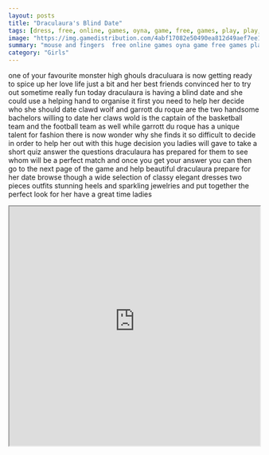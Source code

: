 ```yaml
---
layout: posts
title: "Draculaura's Blind Date"
tags: [dress, free, online, games, oyna, game, free, games, play, play, games]
image: "https://img.gamedistribution.com/4abf17082e50490ea812d49aef7ee1bd.jpg"
summary: "mouse and fingers  free online games oyna game free games play play games"
category: "Girls"
---
```


one of your favourite monster high ghouls draculuara is now getting ready to spice up her love life just a bit and her best friends convinced her to try out sometime really fun today draculaura is having a blind date and she could use a helping hand to organise it first you need to help her decide who she should date clawd wolf and garrott du roque are the two handsome bachelors willing to date her claws wold is the captain of the basketball team and the football team as well while garrott du roque has a unique talent for fashion there is now wonder why she finds it so difficult to decide in order to help her out with this huge decision you ladies will gave to take a short quiz answer the questions draculaura has prepared for them to see whom will be a perfect match and once you get your answer you can then go to the next page of the game and help beautiful draculaura prepare for her date browse though a wide selection of classy elegant dresses two pieces outfits stunning heels and sparkling jewelries and put together the perfect look for her have a great time ladies

<iframe width="100%" height="480px;" src="https://html5.gamedistribution.com/4abf17082e50490ea812d49aef7ee1bd/"></iframe>